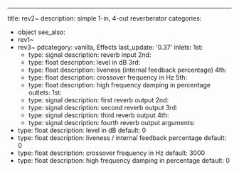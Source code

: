 ---
title: rev2~
description: simple 1-in, 4-out reverberator
categories:
- object
see_also:
- rev1~
- rev3~
pdcategory: vanilla, Effects
last_update: '0.37'
inlets:
  1st:
  - type: signal
    description: reverb input
  2nd:
  - type: float
    description: level in dB
  3rd:
  - type: float
    description: liveness (internal feedback percentage)
  4th:
  - type: float
    description: crossover frequency in Hz
  5th:
  - type: float
    description: high frequency damping in percentage
outlets:
  1st:
  - type: signal
    description: first reverb output
  2nd:
  - type: signal
    description: second reverb output
  3rd:
  - type: signal
    description: third reverb output
  4th:
  - type: signal
    description: fourth reverb output
arguments:
- type: float
  description: level in dB 
  default: 0
- type: float
  description: liveness / internal feedback percentage
  default: 0
- type: float
  description: crossover frequency in Hz
  default: 3000
- type: float
  description: high frequency damping in percentage
  default: 0

